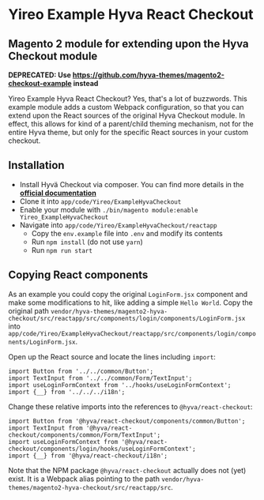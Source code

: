 # Yireo Example Hyva React Checkout
## Magento 2 module for extending upon the Hyva Checkout module

**DEPRECATED: Use https://github.com/hyva-themes/magento2-checkout-example instead**

Yireo Example Hyva React Checkout? Yes, that's a lot of buzzwords. This example module adds a custom Webpack configuration, so that you can extend upon the React sources of the original Hyva Checkout module. In effect, this allows for kind of a parent/child theming mechanism, not for the entire Hyva theme, but only for the specific React sources in your custom checkout.  

## Installation
- Install Hyvä Checkout via composer. You can find more details in the [**official documentation**](https://hyva-themes.github.io/magento2-hyva-checkout/installation/)
- Clone it into `app/code/Yireo/ExampleHyvaCheckout`
- Enable your module with `./bin/magento module:enable Yireo_ExampleHyvaCheckout`
- Navigate into `app/code/Yireo/ExampleHyvaCheckout/reactapp`
    - Copy the `env.example` file into `.env` and modify its contents
    - Run `npm install` (do not use `yarn`)
    - Run `npm run start`

## Copying React components
As an example you could copy the original `LoginForm.jsx` component and make some modifications to hit, like adding a simple `Hello World`. Copy the original path `vendor/hyva-themes/magento2-hyva-checkout/src/reactapp/src/components/login/components/LoginForm.jsx` into `app/code/Yireo/ExampleHyvaCheckout/reactapp/src/components/login/components/LoginForm.jsx`.

Open up the React source and locate the lines including `import`:
```react
import Button from '../../common/Button';
import TextInput from '../../common/Form/TextInput';
import useLoginFormContext from '../hooks/useLoginFormContext';
import {__} from '../../../i18n';
```

Change these relative imports into the references to `@hyva/react-checkout`:
```react
import Button from '@hyva/react-checkout/components/common/Button';
import TextInput from '@hyva/react-checkout/components/common/Form/TextInput';
import useLoginFormContext from '@hyva/react-checkout/components/login/hooks/useLoginFormContext';
import {__} from '@hyva/react-checkout/i18n';
```

Note that the NPM package `@hyva/react-checkout` actually does not (yet) exist. It is a Webpack alias pointing to the path `vendor/hyva-themes/magento2-hyva-checkout/src/reactapp/src`.
